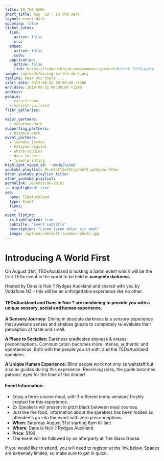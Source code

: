 ```yaml
---
title: IN THE DARK
short_title: Aug '19 | In The Dark
layout: event-dark
upcoming: false
ticket_sales:
  link:
    active: false
    src:
  embed:
    active: false
    code:
  application:
    active: false
    link: https://tedxauckland.com/community/events#/dark-2019/apply
image: /uploads/dining-in-the-dark.png
tagline: hear you there ...
start_date: 2019-08-31 00:00:00 +1200
end_date: 2019-08-31 00:00:00 +1200
address:
people:
  - cassie-roma
  - vincent-vuillard
flikr_galleries:
  -
major_partners:
  - vodafone-dark
supporting_partners:
  - bizdojo-dark
event_partners:
  - lowndes_jordan
  - halcyon-digital
  - white-studios
  - dans-le-noir-
  - fuzed-printing
highlight_video_id: '-mmHQJRe5AU'
youtube_playlist: PLcm2pIIAwlDtyjdpbf6_poIqv8w-fEbxc
other_youtube_playlist_title:
other_youtube_playlist:
permalink: /events/08-2019/
is_highlighted: true
seo:
  name: TEDxAuckland
  type: Event
  links:
    -
event_listing:
  is_highlighted: true
  subtitle: "Event subtitle"
  description: "Lorem ipsum dolor sit amet"
  image: /uploads/default-speaker-photo.jpg
---
```

# Introducing A World First

On August 31st, TEDxAuckland is hosting a Salon event which will be the first TEDx event in the world to be held in **complete darkness**.

Hosted by Dans le Noir ? Rydges Auckland and shared with you by Vodafone NZ - this will be an unforgettable experience like no other.

#### TEDxAuckland and Dans le Noir ? are combining to provide you with a unique sensory, social and human experience.

**A Sensory Journey:** Dining in absolute darkness is a sensory experience that awakens senses and enables guests to completely re-evaluate their perception of taste and smell.

**A Place to Socialise:** Darkness eradicates shyness & erases preconceptions. Communication becomes more intense, authentic and spontaneous. Both with the people you sit with, and the TEDxAuckland speakers.

**A Unique Human Experience:** Blind people work not only as waitstaff but also as guides during this experience. Reversing roles, the guide becomes patrons’ eyes for the time of the dinner\!

#### Event Information:

* Enjoy a three course meal, with 3 different menu versions freshly created for this experience.
* 2x Speakers will present in pitch black between meal courses.
* Just like the food, information about the speakers has been hidden so attendee's go into the event with zero preconceptions.
* **When**\: Saturday August 31st starting 6pm till late.
* **Where**\: Dans le Noir ? Rydges Auckland.
* **Price**\: $199.
* The event will be followed by an afterparty at The Glass Goose.

If you would like to attend, you will need to register at the link below. Spaces are extremely limited, so make sure to get in quick.